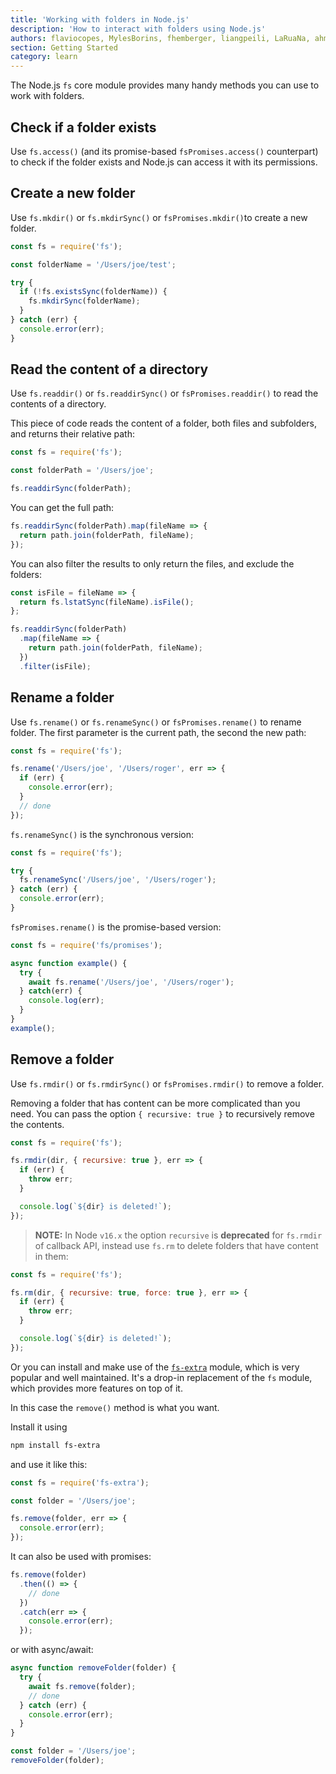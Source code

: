 ```yaml
---
title: 'Working with folders in Node.js'
description: 'How to interact with folders using Node.js'
authors: flaviocopes, MylesBorins, fhemberger, liangpeili, LaRuaNa, ahmadawais
section: Getting Started
category: learn
---
```


The Node.js `fs` core module provides many handy methods you can use to work with folders.

## Check if a folder exists

Use `fs.access()` (and its promise-based `fsPromises.access()` counterpart) to check if the folder exists and Node.js can access it with its permissions.

## Create a new folder

Use `fs.mkdir()` or `fs.mkdirSync()` or `fsPromises.mkdir()`to create a new folder.

```js
const fs = require('fs');

const folderName = '/Users/joe/test';

try {
  if (!fs.existsSync(folderName)) {
    fs.mkdirSync(folderName);
  }
} catch (err) {
  console.error(err);
}
```

## Read the content of a directory

Use `fs.readdir()` or `fs.readdirSync()` or `fsPromises.readdir()` to read the contents of a directory.

This piece of code reads the content of a folder, both files and subfolders, and returns their relative path:

```js
const fs = require('fs');

const folderPath = '/Users/joe';

fs.readdirSync(folderPath);
```

You can get the full path:

```js
fs.readdirSync(folderPath).map(fileName => {
  return path.join(folderPath, fileName);
});
```

You can also filter the results to only return the files, and exclude the folders:

```js
const isFile = fileName => {
  return fs.lstatSync(fileName).isFile();
};

fs.readdirSync(folderPath)
  .map(fileName => {
    return path.join(folderPath, fileName);
  })
  .filter(isFile);
```

## Rename a folder

Use `fs.rename()` or `fs.renameSync()` or `fsPromises.rename()` to rename folder. The first parameter is the current path, the second the new path:

```js
const fs = require('fs');

fs.rename('/Users/joe', '/Users/roger', err => {
  if (err) {
    console.error(err);
  }
  // done
});
```

`fs.renameSync()` is the synchronous version:

```js
const fs = require('fs');

try {
  fs.renameSync('/Users/joe', '/Users/roger');
} catch (err) {
  console.error(err);
}
```

`fsPromises.rename()` is the promise-based version:

```js
const fs = require('fs/promises');

async function example() {
  try {
    await fs.rename('/Users/joe', '/Users/roger');
  } catch(err) {
    console.log(err);
  }
}
example();
```

## Remove a folder

Use `fs.rmdir()` or `fs.rmdirSync()` or `fsPromises.rmdir()` to remove a folder.

Removing a folder that has content can be more complicated than you need. You can pass the option `{ recursive: true }` to recursively remove the contents.

```js
const fs = require('fs');

fs.rmdir(dir, { recursive: true }, err => {
  if (err) {
    throw err;
  }

  console.log(`${dir} is deleted!`);
});
```

> **NOTE:** In Node `v16.x` the option `recursive` is **deprecated** for `fs.rmdir` of callback API, instead use `fs.rm` to delete folders that have content in them:

```js
const fs = require('fs');

fs.rm(dir, { recursive: true, force: true }, err => {
  if (err) {
    throw err;
  }

  console.log(`${dir} is deleted!`);
});
```

Or you can install and make use of the [`fs-extra`](https://www.npmjs.com/package/fs-extra) module, which is very popular and well maintained. It's a drop-in replacement of the `fs` module, which provides more features on top of it.

In this case the `remove()` method is what you want.

Install it using

```bash
npm install fs-extra
```

and use it like this:

```js
const fs = require('fs-extra');

const folder = '/Users/joe';

fs.remove(folder, err => {
  console.error(err);
});
```

It can also be used with promises:

```js
fs.remove(folder)
  .then(() => {
    // done
  })
  .catch(err => {
    console.error(err);
  });
```

or with async/await:

```js
async function removeFolder(folder) {
  try {
    await fs.remove(folder);
    // done
  } catch (err) {
    console.error(err);
  }
}

const folder = '/Users/joe';
removeFolder(folder);
```
